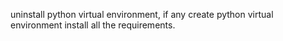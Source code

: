uninstall python virtual environment, if any
create python virtual environment 
install all the requirements.
